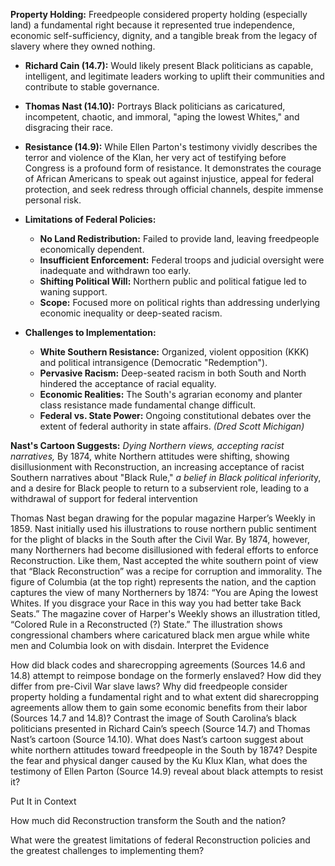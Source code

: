 **Property Holding:** Freedpeople considered property holding (especially land) a fundamental right because it represented true independence, economic self-sufficiency, dignity, and a tangible break from the legacy of slavery where they owned nothing.

- **Richard Cain (14.7):** Would likely present Black politicians as capable, intelligent, and legitimate leaders working to uplift their communities and contribute to stable governance.
- **Thomas Nast (14.10):** Portrays Black politicians as caricatured, incompetent, chaotic, and immoral, "aping the lowest Whites," and disgracing their race.

- **Resistance (14.9):** While Ellen Parton's testimony vividly describes the terror and violence of the Klan, her very act of testifying before Congress is a profound form of resistance. It demonstrates the courage of African Americans to speak out against injustice, appeal for federal protection, and seek redress through official channels, despite immense personal risk.


- **Limitations of Federal Policies:**
    - **No Land Redistribution:** Failed to provide land, leaving freedpeople economically dependent.
    - **Insufficient Enforcement:** Federal troops and judicial oversight were inadequate and withdrawn too early.
    - **Shifting Political Will:** Northern public and political fatigue led to waning support.
    - **Scope:** Focused more on political rights than addressing underlying economic inequality or deep-seated racism.
- **Challenges to Implementation:**
    - **White Southern Resistance:** Organized, violent opposition (KKK) and political intransigence (Democratic "Redemption").
    - **Pervasive Racism:** Deep-seated racism in both South and North hindered the acceptance of racial equality.
    - **Economic Realities:** The South's agrarian economy and planter class resistance made fundamental change difficult.
    - **Federal vs. State Power:** Ongoing constitutional debates over the extent of federal authority in state affairs. *(Dred Scott Michigan)*

**Nast's Cartoon Suggests:** *Dying Northern views, accepting racist narratives,* By 1874, white Northern attitudes were shifting, showing disillusionment with Reconstruction, an increasing acceptance of racist Southern narratives about "Black Rule," *a belief in Black political inferiorit*y, and a desire for Black people to return to a subservient role, leading to a withdrawal of support for federal intervention

Thomas Nast began drawing for the popular magazine Harper’s Weekly in 1859. Nast initially used his illustrations to rouse northern public sentiment for the plight of blacks in the South after the Civil War. By 1874, however, many Northerners had become disillusioned with federal efforts to enforce Reconstruction. Like them, Nast accepted the white southern point of view that “Black Reconstruction” was a recipe for corruption and immorality. The figure of Columbia (at the top right) represents the nation, and the caption captures the view of many Northerners by 1874: “You are Aping the lowest Whites. If you disgrace your Race in this way you had better take Back Seats.”
The magazine cover of Harper's Weekly shows an illustration titled, “Colored Rule in a Reconstructed (?) State.” The illustration shows congressional chambers where caricatured black men argue while white men and Columbia look on with disdain.
Interpret the Evidence

How did black codes and sharecropping agreements (Sources 14.6 and 14.8) attempt to reimpose bondage on the formerly enslaved? How did they differ from pre-Civil War slave laws?
    Why did freedpeople consider property holding a fundamental right and to what extent did sharecropping agreements allow them to gain some economic benefits from their labor (Sources 14.7 and 14.8)?
    Contrast the image of South Carolina’s black politicians presented in Richard Cain’s speech (Source 14.7) and Thomas Nast’s cartoon (Source 14.10). What does Nast’s cartoon suggest about white northern attitudes toward freedpeople in the South by 1874?
    Despite the fear and physical danger caused by the Ku Klux Klan, what does the testimony of Ellen Parton (Source 14.9) reveal about black attempts to resist it?

Put It in Context

How much did Reconstruction transform the South and the nation?

What were the greatest limitations of federal Reconstruction policies and the greatest challenges to implementing them?